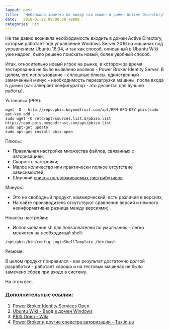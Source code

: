 ```yaml
---
layout: post
title:  "Небольшая заметка по вводу nix машин в домен Active Directory"
date:   2018-01-22 09:00:00 +0800
categories: nix 
---
```


Не так давно возникла необходимость входить в домен Active Directory, который работает под управление Windows Server 2016 на машинах под управлением Ubuntu 16.04, и так как способ, описанный в Ubuntu Wiki уже надоел, было решено поискать новый, более удобный способ.

Итак, относительно новый игрок на рынке, в котором за время тестирования не было выявлено косяков - Power Broker Identity Server. В целом, его использование - сплошные плюсы, единственный замеченный минус - необходимость перезагрузки машины, после входа в домен (как заверяет конфигуратор - это делается для лучшей работы).

Установка (PPA):

```
wget -O - http://repo.pbis.beyondtrust.com/apt/RPM-GPG-KEY-pbis|sudo apt-key add - 
sudo wget -O /etc/apt/sources.list.d/pbiso.list http://repo.pbis.beyondtrust.com/apt/pbiso.list 
sudo apt-get update
sudo apt-get install pbis-open
```

Плюсы:
- Правильная настройка множества файлов, связанных с авторизацией;
- Скорость настройки;
- Малое количество или практически полное отсутствие зависимостей;
- Широкий [список поддерживаемых дистрибутивов](https://www.beyondtrust.com/wp-content/uploads/documentation-pbis-supported-platforms-full-list.pdf)

Минусы:
- Это не свободный продукт, коммерческий, есть различия в версиях;
- На сайте производителя отсутствуют сравнение версий и немного неинформативна разница между версиями;

Нюансы настройки:

- Использование sh для пользователей по умолчанию - легко меняется на необходимый shell:

```
/opt/pbis/bin/config LoginShellTemplate /bin/bash
```

Резюме:

В целом продукт понравился - как результат достаточно долгой разработки - работает хорошо и на тестовых машинах не было замечено сбоев при входе в систему.

На этом все.

### Дополнительные ссылки:
1. [Power Broker Identity Services Open](https://www.beyondtrust.com/products/powerbroker-identity-services-open/)
2. [Ubuntu Wiki - Ввод в домен Windows](http://help.ubuntu.ru/wiki/ввод_в_домен_windows)
3. [PBIS Open - Wiki](https://github.com/BeyondTrust/pbis-open/wiki)
4. [Power Broker и другие средства авторизации - Tux.in.ua](https://www.tux.in.ua/articles/3117)